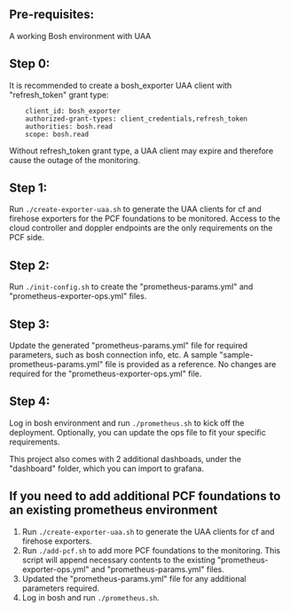 ## Pre-requisites:
A working Bosh environment with UAA

## Step 0:
It is recommended to create a bosh_exporter UAA client with "refresh_token" grant type:
```
    client_id: bosh_exporter
    authorized-grant-types: client_credentials,refresh_token
    authorities: bosh.read
    scope: bosh.read
```
Without refresh_token grant type, a UAA client may expire and therefore cause the outage of the monitoring.
## Step 1:
Run ```./create-exporter-uaa.sh``` to generate the UAA clients for cf and firehose exporters for the PCF foundations to be monitored.  Access to the cloud controller and doppler endpoints are the only requirements on the PCF side.
## Step 2:
Run ```./init-config.sh``` to create the "prometheus-params.yml" and "prometheus-exporter-ops.yml" files.
## Step 3:
Update the generated "prometheus-params.yml" file for required parameters, such as bosh connection info, etc.  A sample "sample-prometheus-params.yml" file is provided as a reference.  No changes are required for the "prometheus-exporter-ops.yml" file.
## Step 4:
Log in bosh environment and run ```./prometheus.sh``` to kick off the deployment.  Optionally, you can update the ops file to fit your specific requirements.

This project also comes with 2 additional dashboads, under the "dashboard" folder, which you can import to grafana.

## If you need to add additional PCF foundations to an existing prometheus environment
1. Run ```./create-exporter-uaa.sh``` to generate the UAA clients for cf and firehose exporters.
2. Run ```./add-pcf.sh``` to add more PCF foundations to the monitoring. This script will append necessary contents to the existing "prometheus-exporter-ops.yml" and "prometheus-params.yml" files.
3. Updated the "prometheus-params.yml" file for any additional parameters required.
4. Log in bosh and run ```./prometheus.sh```.
